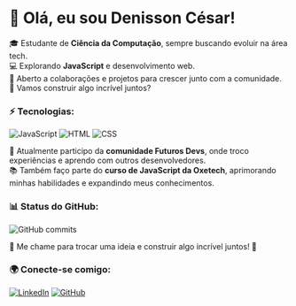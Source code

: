 # 👋 Olá, eu sou Denisson César!

🎓 Estudante de **Ciência da Computação**, sempre buscando evoluir na área tech.  
💻 Explorando **JavaScript** e desenvolvimento web.  
🤝 Aberto a colaborações e projetos para crescer junto com a comunidade.  
🚀 Vamos construir algo incrível juntos?  

### ⚡ Tecnologias:
![JavaScript](https://img.shields.io/badge/JavaScript-F7DF1E?style=for-the-badge&logo=javascript&logoColor=black)
![HTML](https://img.shields.io/badge/HTML5-E34F26?style=for-the-badge&logo=html5&logoColor=white)
![CSS](https://img.shields.io/badge/CSS3-1572B6?style=for-the-badge&logo=css3&logoColor=white)

🚀 Atualmente participo da **comunidade Futuros Devs**, onde troco experiências e aprendo com outros desenvolvedores.  
📚 Também faço parte do **curso de JavaScript da Oxetech**, aprimorando minhas habilidades e expandindo meus conhecimentos.  

### 📊 Status do GitHub:
![GitHub commits](https://img.shields.io/github/commit-activity/m/DenissonCesar?style=for-the-badge&label=Commits)

💬 Me chame para trocar uma ideia e construir algo incrível juntos! 🚀

### 🌍 Conecte-se comigo:
[![LinkedIn](https://img.shields.io/badge/LinkedIn-0077B5?style=for-the-badge&logo=linkedin&logoColor=white)](https://www.linkedin.com/in/denissoncesar/)
[![GitHub](https://img.shields.io/badge/GitHub-181717?style=for-the-badge&logo=github&logoColor=white)](https://github.com/DenissonCesar)



